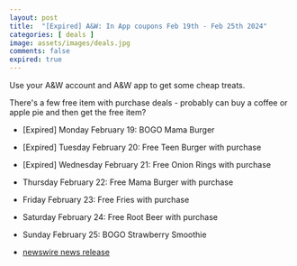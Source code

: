 ```yaml
---
layout: post
title:  "[Expired] A&W: In App coupons Feb 19th - Feb 25th 2024"
categories: [ deals ]
image: assets/images/deals.jpg
comments: false
expired: true
---
```


Use your A&W account and A&W app to get some cheap treats.

There's a few free item with purchase deals - probably can buy a coffee or apple pie and then get the free item?

- [Expired] Monday February 19: BOGO Mama Burger
- [Expired] Tuesday February 20: Free Teen Burger with purchase
- [Expired] Wednesday February 21: Free Onion Rings with purchase
- Thursday February 22: Free Mama Burger with purchase
- Friday February 23: Free Fries with purchase
- Saturday February 24: Free Root Beer with purchase
- Sunday February 25: BOGO Strawberry Smoothie

- [newswire news release ](https://www.newswire.ca/news-releases/a-amp-w-celebrates-family-day-with-a-week-of-burger-family-deals-through-the-a-amp-w-mobile-app-819690666.html)

